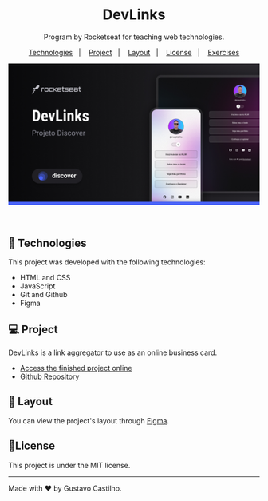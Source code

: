 <h1 style="text-align: center;">DevLinks</h1>

<p style="text-align: center;">
Program by Rocketseat for teaching web technologies. <br/>
</p>

<p style="text-align: center;">
  <a href="#technologies">Technologies</a>&nbsp;&nbsp;&nbsp;|&nbsp;&nbsp;&nbsp;
  <a href="#project">Project</a>&nbsp;&nbsp;&nbsp;|&nbsp;&nbsp;&nbsp;
  <a href="#layout">Layout</a>&nbsp;&nbsp;&nbsp;|&nbsp;&nbsp;&nbsp;
  <a href="#license">License</a>&nbsp;&nbsp;&nbsp;|&nbsp;&nbsp;&nbsp;
  <a href="https://philippewanuty.com/Rocketseat/">Exercises</a>
</p>

<p style="text-align: center;">
  <img alt="License" src=".github/Preview.jpg">
</p>

<br>

<h2 id='technologies'>🚀 Technologies</h2>

<p>This project was developed with the following technologies:</p>

<ul>
  <li>HTML and CSS</li>
  <li>JavaScript</li>
  <li>Git and Github</li>
  <li>Figma</li>
</ul>

<h2 id='project'>💻 Project</h2>

<p>DevLinks is a link aggregator to use as an online business card.</p>

<ul>
  <li>
  <a href="https://gustavoocastilho7.github.io/projeto/">Access the finished project online</a>
  </li>
  
  <li>
  <a href="https://github.com/gustavoocastilho7/projeto">Github Repository</a>
  </li>
</ul>

<h2 id='layout'>🔖 Layout</h2>

<p>You can view the project's layout through <a href="https://www.figma.com/community/file/1187422022288947321"> Figma</a>.</p>

<h2 id='license'>📝License</h2>

<p>This project is under the MIT license.</p>

<hr>

<p>Made with ♥ by Gustavo Castilho.</p>
